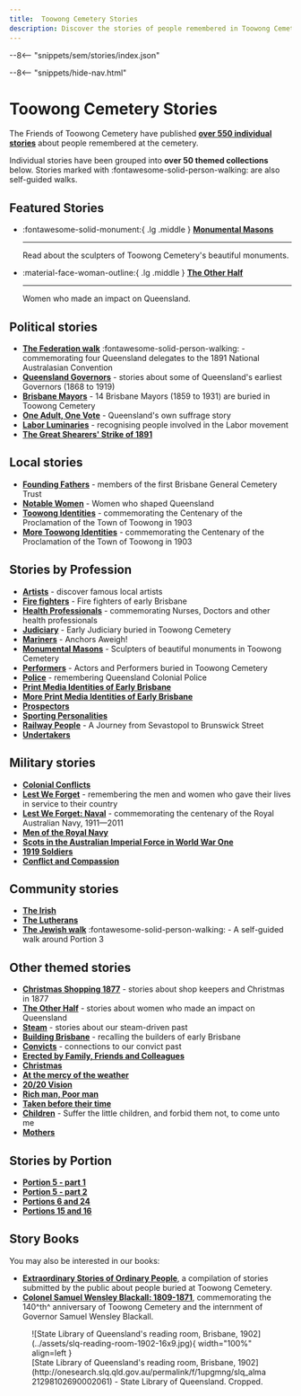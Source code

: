 ```yaml
---
title:  Toowong Cemetery Stories 
description: Discover the stories of people remembered in Toowong Cemetery
---
```


--8<-- "snippets/sem/stories/index.json"


--8<-- "snippets/hide-nav.html"


# Toowong Cemetery Stories

The Friends of Toowong Cemetery have published **[over 550 individual stories](../research/find-a-story.md)** about people remembered at the cemetery. 

Individual stories have been grouped into **over 50 themed collections** below. Stories marked with :fontawesome-solid-person-walking: are also self-guided walks.

## Featured Stories

<div class="grid cards" markdown>  

<!-- January Australia Day

-   :flag_au:{ .lg .middle } **[The Federation walk][federation-walk]**
  
    ---

    Discover Queensland's contribution to the Australian Constitution.
-->

-   :fontawesome-solid-monument:{ .lg .middle } **[Monumental Masons][monumental-masons]**


  
    ---

    Read about the sculpters of Toowong Cemetery's beautiful monuments.

-   :material-face-woman-outline:{ .lg .middle } **[The Other Half][the-other-half]**
  
    ---

    Women who made an impact on Queensland. 
    
<!--    

-   :material-fire:{ .lg .middle } **[Fire! Fire!][fire-fighters]**
  
    ---

    Fire fighters of early Brisbane.


-->

<!-- February Valentine's Day Feb 14th

-->

<!-- March St. Patricks Day, INTERNATIONAL Women'd day  

-   :four_leaf_clover:{ .lg .middle } **[The Irish][irish]** 
  
    ---

    Stories about the Irish remembered in Toowong Cemetery.

-   :material-face-woman-outline:{ .lg .middle } **[Notable Women][notable-women]**

  
    ---

    Women who shaped Queensland
-->

<!-- April Anzac Day 

-   :fontawesome-solid-person-military-rifle:{ .lg .middle } **[Lest We Forget][lest-we-forget]** 
  
    ---

    Remembering the men and women who gave their lives in service to their country
-->

<!-- May Labour Day 

-   :material-sheep:{ .lg .middle } **[The Great Shearers' Strike of 1891](shearers-strike.md)**
  
    ---

    Shearers fought against wealthy squatters for better working conditions. 


-   :fontawesome-solid-scale-unbalanced:{ .lg .middle } **[Labor Luminaries][labor-luminaries]**
  
    ---

    Recognising people involved in the Labor movement. 
-->

<!-- July RAN founded 

-   :fontawesome-solid-anchor:{ .lg .middle } **[Lest We Forget: Naval][lest-we-forget-navy]**
  
    ---

    Remembering members of the Royal Australian Navy who gave their lives in service to this country.
-->

<!-- August 

-   :material-home-flood:{ .lg .middle } **[Toowong Identities][toowong-identities-1]**
  
    ---

    Commemorating the proclamation of the Town of Toowong in August 1903. 

-   :material-home-group:{ .lg .middle } **[More Toowong Identities][toowong-identities-2]**
  
    ---

    More stories about the people of Town of Toowong.

-   :material-home-city-outline:{ .lg .middle } **[Building Brisbane][brisbane-open-house]** 
  
    ---

    Recalling the builders of early Brisbane.
-->

<!-- December 

-   :octicons-gift-16:{ .lg .middle } **[Christmas Shopping 1877][christmas-shopping-1877]** 
  
    ---

    Read the stories of Brisbane's shopkeepers who helped locals celebrate Christmas in 1877.

 -->

<!-- Brisbane City Council Election March 2024 

-   :fontawesome-solid-building-columns:{ .lg .middle } **[Brisbane Mayors][brisbane-mayors]**
  
    ---

    Read about 14 Brisbane Mayors from 1859 to 1931 who are buried in Toowong Cemetery.       
-->

</div>

## Political stories

- **[The Federation walk][federation-walk]** :fontawesome-solid-person-walking: - commemorating four Queensland delegates to the 1891 National Australasian Convention
- **[Queensland Governors][governors]** - stories about some of Queensland's earliest Governors (1868 to 1919) 
- **[Brisbane Mayors][brisbane-mayors]** - 14 Brisbane Mayors (1859 to 1931) are buried in Toowong Cemetery
- **[One Adult, One Vote][suffrage]** - Queensland's own suffrage story 
- **[Labor Luminaries][labor-luminaries]** - recognising people involved in the Labor movement 
- **[The Great Shearers' Strike of 1891](shearers-strike.md)**

## Local stories

- **[Founding Fathers][founding-fathers]** - members of the first Brisbane General Cemetery Trust
- **[Notable Women][notable-women]** - Women who shaped Queensland
- **[Toowong Identities][toowong-identities-1]** - commemorating the Centenary of the Proclamation of the Town of Toowong in 1903 
- **[More Toowong Identities][toowong-identities-2]** - commemorating the Centenary of the Proclamation of the Town of Toowong in 1903

<!--  
- **[Toowong Streets](toowong-street-name-origins.md)** - the origins of Toowong Street names 
--> 

## Stories by Profession

- **[Artists][artists]** - discover famous local artists
- **[Fire fighters][fire-fighters]** - Fire fighters of early Brisbane
- **[Health Professionals][nurses]** - commemorating Nurses, Doctors and other health professionals 
- **[Judiciary][judiciary]** - Early Judiciary buried in Toowong Cemetery 
- **[Mariners][mariners]** - Anchors Aweigh!
- **[Monumental Masons][monumental-masons]** - Sculpters of beautiful monuments in Toowong Cemetery
- **[Performers][actors]** - Actors and Performers buried in Toowong Cemetery
- **[Police][police]** - remembering Queensland Colonial Police
- **[Print Media Identities of Early Brisbane][printers]** 
- **[More Print Media Identities of Early Brisbane][printers2]** 
- **[Prospectors](prospectors.md)** 
- **[Sporting Personalities][sporting-personalities]** 
- **[Railway People][railway]** - A Journey from Sevastopol to Brunswick Street
- **[Undertakers][undertakers]**

## Military stories

- **[Colonial Conflicts][colonial-conflicts]**
- **[Lest We Forget][lest-we-forget]** - remembering the men and women who gave their lives in service to their country
- **[Lest We Forget: Naval][lest-we-forget-navy]** - commemorating the centenary of the Royal Australian Navy, 1911—2011
- **[Men of the Royal Navy][rn]** 
- **[Scots in the Australian Imperial Force in World War One][scots-ww1]** 
- **[1919 Soldiers][1919-soldiers]**  
- **[Conflict and Compassion](conflict-and-compassion.md)** 

<!-- - **[Toowong Cemetery Remembrance Walk][remembrance-walk]** - explore the lives of Queensland's volunteer troops and take a moment to reflect on the service and sacrifice for which the Anzac Legend is known. -->

## Community stories 

- **[The Irish][irish]** 
- **[The Lutherans][lutheran]** 
- **[The Jewish walk][jewish]** :fontawesome-solid-person-walking: - A self-guided walk around Portion 3

## Other themed stories

- **[Christmas Shopping 1877][christmas-shopping-1877]** - stories about shop keepers and Christmas in 1877
- **[The Other Half][the-other-half]** - stories about women who made an impact on Queensland
- **[Steam](steam.md)** - stories about our steam-driven past
- **[Building Brisbane][brisbane-open-house]** - recalling the builders of early Brisbane
- **[Convicts][convicts]** - connections to our convict past
- **[Erected by Family, Friends and Colleagues](erected-by-friends.md)** 
- **[Christmas](christmas.md)** 
- **[At the mercy of the weather](weather.md)** 
- **[20/20 Vision](2020-vision.md)**  
- **[Rich man, Poor man](rich-man-poor-man.md)** 
- **[Taken before their time](taken-before-their-time.md)** 
- **[Children][children]** - Suffer the little children, and forbid them not, to come unto me
- **[Mothers](mothers.md)** 

<!-- 
- **[The Other Half][the-other-half]** - Women who made an impact on Queensland
--> 

## Stories by Portion

- **[Portion 5 - part 1](portion5-part1.md)** 
- **[Portion 5 - part 2](portion5-part2.md)** 
- **[Portions 6 and 24](portion6-and-24.md)** 
- **[Portions 15 and 16](portion15-and-16.md)** 

## Story Books

You may also be interested in our books:

- **[Extraordinary Stories of Ordinary People][Extraordinary Stories]**, a compilation of stories submitted by the public about people buried at Toowong Cemetery.
- **[Colonel Samuel Wensley Blackall: 1809-1871](../assets/documents/samuel-blackall.pdf)**, commemorating the 140^th^ anniversary of Toowong Cemetery and the internment of Governor Samuel Wensley Blackall.

<!-- 
Missing stories

- December 2021	One Day: New Year’s Day, hosted by Meryll Fletcher
- November 2021	Laid to rest in 1921, hosted by Darcy Maddock

-->


<figure markdown>
  ![State Library of Queensland's reading room, Brisbane, 1902](../assets/slq-reading-room-1902-16x9.jpg){ width="100%" align=left }
  <figcaption markdown>[State Library of Queensland's reading room, Brisbane, 1902](http://onesearch.slq.qld.gov.au/permalink/f/1upgmng/slq_alma21298102690002061) - State Library of Queensland. Cropped.</figcaption>
</figure>

<!-- links to pages or pdfs -->

[federation-walk]: ../walks/federation-walk.md
[governors]: governors.md
[brisbane-mayors]: brisbane-mayors.md
[labor-luminaries]: labor-luminaries.md
[suffrage]: suffrage.md
[lest-we-forget]: lest-we-forget.md
[lest-we-forget-navy]: lest-we-forget-navy.md
[rn]: men-of-the-royal-navy.md
[remembrance-walk]: remembrance-walk.md
[scots-ww1]: scots-in-the-aif-ww1.md
[1919-soldiers]: 1919-soldiers.md
[colonial-conflicts]: colonial-conflicts.md

[actors]: all-the-worlds-a-stage.md 
[artists]: artists.md
[fire-fighters]: fire-fighters.md
[mariners]: anchors-aweigh.md
[monumental-masons]: monumental-masons.md
[judiciary]: judiciary.md
[printers]: printers.md
[printers2]: printers-2.md
[police]: police.md
[sporting-personalities]: sporting-personalities.md
[undertakers]: undertakers.md 
[railway]: railway.md 
[nurses]: nurses-and-doctors.md

[founding-fathers]: founding-fathers.md
[notable-women]: notable-women.md
[toowong-identities-1]: toowong-identities-1.md
[toowong-identities-2]: toowong-identities-2.md

[convicts]: convict-connections.md
[irish]: irish.md
[jewish]: ../walks/jewish-walk.md
[lutheran]: lutheran.md
[children]: children.md
[brisbane-open-house]: brisbane-open-house.md

[christmas-shopping-1877]: christmas-shopping-1877.md
[the-other-half]: the-other-half.md

[Extraordinary Stories]: ../about/extraordinary-stories.md